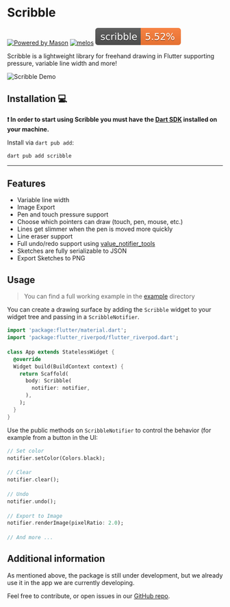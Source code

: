 # Scribble

[![Powered by Mason](https://img.shields.io/endpoint?url=https%3A%2F%2Ftinyurl.com%2Fmason-badge)](https://github.com/felangel/mason)
[![melos](https://img.shields.io/badge/maintained%20with-melos-f700ff.svg)](https://github.com/invertase/melos)
![coverage](./coverage.svg)

Scribble is a lightweight library for freehand drawing in Flutter supporting pressure, variable line width and more!

![Scribble Demo](https://raw.githubusercontent.com/timcreatedit/scribble/main/scribble_demo.gif)

## Installation 💻

**❗ In order to start using Scribble you must have the [Dart SDK][dart_install_link] installed on your machine.**

Install via `dart pub add`:

```sh
dart pub add scribble
```

---

## Features

* Variable line width
* Image Export
* Pen and touch pressure support
* Choose which pointers can draw (touch, pen, mouse, etc.)
* Lines get slimmer when the pen is moved more quickly
* Line eraser support
* Full undo/redo support using [value_notifier_tools](https://pub.dev/packages/value_notifier_tools)
* Sketches are fully serializable to JSON
* Export Sketches to PNG

## Usage

> You can find a full working example in the [example](./example) directory

You can create a drawing surface by adding the ``Scribble`` widget to your widget tree and passing in
a ``ScribbleNotifier``.

```dart
import 'package:flutter/material.dart';
import 'package:flutter_riverpod/flutter_riverpod.dart';

class App extends StatelessWidget {
  @override
  Widget build(BuildContext context) {
    return Scaffold(
      body: Scribble(
        notifier: notifier,
      ),
    );
  }
}
```

Use the public methods on ``ScribbleNotifier`` to control the behavior (for example from a button in the UI:

```dart
// Set color
notifier.setColor(Colors.black);

// Clear
notifier.clear();

// Undo
notifier.undo();

// Export to Image
notifier.renderImage(pixelRatio: 2.0);

// And more ... 
```

## Additional information

As mentioned above, the package is still under development, but we already use it in the app we are currently
developing.

Feel free to contribute, or open issues in our [GitHub repo](https://github.com/timcreatedit/scribble).


[dart_install_link]: https://dart.dev/get-dart
[github_actions_link]: https://docs.github.com/en/actions/learn-github-actions
[license_badge]: https://img.shields.io/badge/license-MIT-blue.svg
[license_link]: https://opensource.org/licenses/MIT
[mason_link]: https://github.com/felangel/mason
[very_good_ventures_link]: https://verygood.ventures
